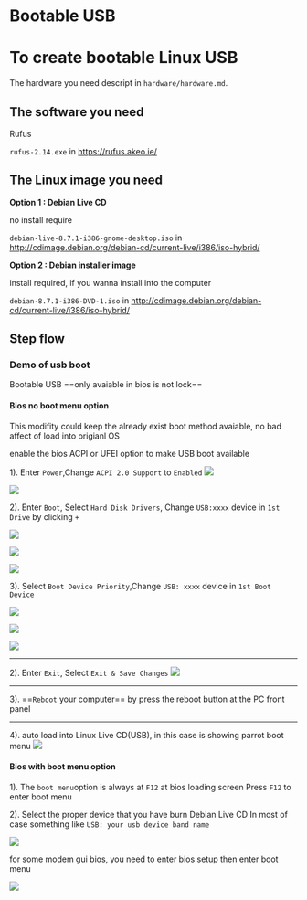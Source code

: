 # Bootable USB

# To create bootable Linux USB

The hardware you need descript in `hardware/hardware.md`.

## The software you need

Rufus

`rufus-2.14.exe`  in https://rufus.akeo.ie/

## The Linux image you need

**Option 1 : Debian Live CD**

no install require

`debian-live-8.7.1-i386-gnome-desktop.iso`  in http://cdimage.debian.org/debian-cd/current-live/i386/iso-hybrid/ 


**Option 2 : Debian installer image**

install required, if you wanna install into the computer

`debian-8.7.1-i386-DVD-1.iso` in http://cdimage.debian.org/debian-cd/current-live/i386/iso-hybrid/ 
## Step flow


### Demo of usb boot

Bootable USB ==only avaiable in bios is not lock==



#### Bios no boot menu option

This modifity could keep the already exist boot method avaiable, no bad affect of load into origianl OS

enable the bios ACPI or UFEI option to make USB boot available 

1). Enter `Power`,Change `ACPI 2.0 Support` to `Enabled`
![](bios/02-acpi-disable.jpg) 

![](bios/03-acpi-change-to-enable.jpg) 




2). Enter `Boot`, Select `Hard Disk Drivers`, Change `USB:xxxx` device in `1st Drive` by clicking `+`

![](bios/05-boot-hard-disk-drives-01.jpg) 

![](bios/06-boot-drives-proiority-02-default.jpg) 

![](bios/07-boot-drives-proiority-03-change-usb-to-1.jpg) 



3). Select `Boot Device Priority`,Change `USB: xxxx` device in `1st Boot Device`

![](bios/09-boot-drives-proiority-01.jpg) 

![](bios/10-boot-hard-disk-drives-02-default.jpg) 

![](bios/11-boot-hard-disk-drives-03-change-usb-to-1.jpg) 

---

2). Enter `Exit`, Select `Exit & Save Changes`
![](bios/13-exit-exit-and-save-changes.jpg) 

---

3). ==`Reboot` your computer== by press the reboot button at the PC front panel

---

4). auto load into Linux Live CD(USB), in this case is showing parrot boot menu
![](bios/15-reboot-auto-load-into-usb-live-cd-parrot.jpg) 



#### Bios with boot menu option


1). The `boot menu`option is always at `F12` at bios loading screen
Press `F12` to enter boot menu

2). Select the proper device that you have burn Debian Live CD
In most of case something like `USB: your usb device band name` 

![](bios/50-boot-menu-option.jpg) 

for some modem gui bios, you need to enter bios setup then enter boot menu

![](bios/fancy-gui-bios-setup.jpg) 


